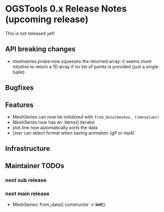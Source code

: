 # OGSTools 0.x Release Notes (upcoming release)

This is not released yet!

## API breaking changes

- meshseries.probe now squeezes the returned array: it seems more intuitive
  to return a 1D array if no list of points is provided (just a single tuple)

## Bugfixes

## Features

- MeshSeries can now be initialized with `from_data(meshes, timevalues)`
- MeshSeries now has an .items() iterator
- plot.line now automatically sorts the data
- User can select format when saving animation (gif or mp4)

## Infrastructure

## Maintainer TODOs

### next sub release

### next main release

- MeshSeries: from_data() constructor -> __init__()
